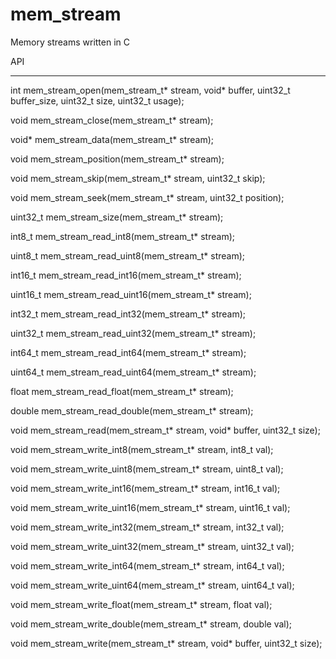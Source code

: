 mem_stream
==================================
Memory streams written in C

API
******

int mem_stream_open(mem_stream_t* stream, void* buffer, uint32_t buffer_size, uint32_t size, uint32_t usage);

void mem_stream_close(mem_stream_t* stream);

void* mem_stream_data(mem_stream_t* stream);

void mem_stream_position(mem_stream_t* stream);

void mem_stream_skip(mem_stream_t* stream, uint32_t skip);

void mem_stream_seek(mem_stream_t* stream, uint32_t position);

uint32_t mem_stream_size(mem_stream_t* stream);

int8_t mem_stream_read_int8(mem_stream_t* stream);

uint8_t mem_stream_read_uint8(mem_stream_t* stream);

int16_t mem_stream_read_int16(mem_stream_t* stream);

uint16_t mem_stream_read_uint16(mem_stream_t* stream);

int32_t mem_stream_read_int32(mem_stream_t* stream);

uint32_t mem_stream_read_uint32(mem_stream_t* stream);

int64_t mem_stream_read_int64(mem_stream_t* stream);

uint64_t mem_stream_read_uint64(mem_stream_t* stream);

float mem_stream_read_float(mem_stream_t* stream);

double mem_stream_read_double(mem_stream_t* stream);

void mem_stream_read(mem_stream_t* stream, void* buffer, uint32_t size);

void mem_stream_write_int8(mem_stream_t* stream, int8_t val);

void mem_stream_write_uint8(mem_stream_t* stream, uint8_t val);

void mem_stream_write_int16(mem_stream_t* stream, int16_t val);

void mem_stream_write_uint16(mem_stream_t* stream, uint16_t val);

void mem_stream_write_int32(mem_stream_t* stream, int32_t val);

void mem_stream_write_uint32(mem_stream_t* stream, uint32_t val);

void mem_stream_write_int64(mem_stream_t* stream, int64_t val);

void mem_stream_write_uint64(mem_stream_t* stream, uint64_t val);

void mem_stream_write_float(mem_stream_t* stream, float val);

void mem_stream_write_double(mem_stream_t* stream, double val);

void mem_stream_write(mem_stream_t* stream, void* buffer, uint32_t size);
